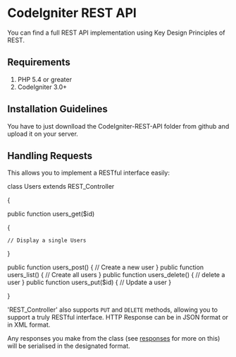 # CodeIgniter REST API 

You can find a full REST API implementation using Key Design Principles of REST.  

## Requirements

1. PHP 5.4 or greater
2. CodeIgniter 3.0+

## Installation Guidelines

You have to just downlload the CodeIgniter-REST-API folder from github and upload it on your server.

## Handling Requests

 
This allows you to implement a RESTful interface easily:

class Users extends REST_Controller

{

  public function users_get($id)
  
  {
  
    // Display a single Users
  }

  public function users_post()
  {
    // Create a new user
  }
 public function users_list()
  {
    // Create all users
  }
  public function users_delete()
  {
    // delete a user
  }
  public function users_put($id)
  {
    // Update a user
  }

}
 

'REST_Controller' also supports `PUT` and `DELETE` methods, allowing you to support a truly RESTful interface.
HTTP Response can be in JSON format or in XML format.

Any responses you make from the class (see [responses](#responses) for more on this) will be serialised in the designated format.
